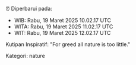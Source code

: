 ⏰ Diperbarui pada:
- WIB: Rabu, 19 Maret 2025 10.02.17 UTC
- WITA: Rabu, 19 Maret 2025 11.02.17 UTC
- WIT: Rabu, 19 Maret 2025 12.02.17 UTC

Kutipan Inspiratif:
"For greed all nature is too little."


Kategori: nature


